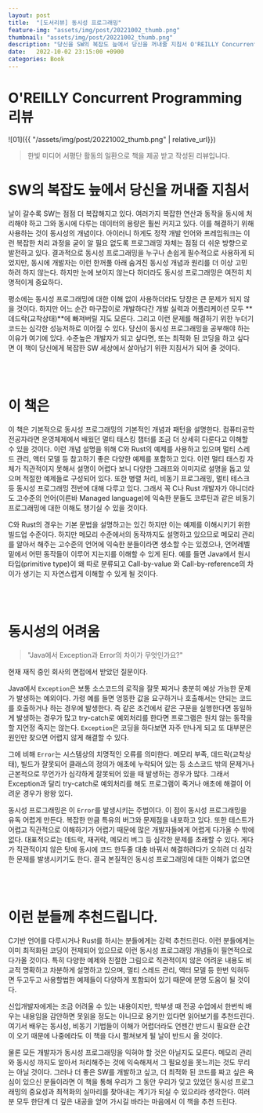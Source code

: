 ```yaml
---
layout: post
title:  "[도서리뷰] 동시성 프로그래밍"
feature-img: "assets/img/post/20221002_thumb.png"
thumbnail: "assets/img/post/20221002_thumb.png"
description: "당신을 SW의 복잡도 늪에서 당신을 꺼내줄 지침서 O'REILLY Concurrent Programming 를 읽고 리뷰합니다."
date:   2022-10-02 23:15:00 +0900
categories: Book
---
```

# O'REILLY Concurrent Programming 리뷰

![01]({{ "/assets/img/post/20221002_thumb.png" | relative_url}})

> 한빛 미디어 서평단 활동의 일환으로 책을 제공 받고 작성된 리뷰입니다.

# SW의 복잡도 늪에서 당신을 꺼내줄 지침서

날이 갈수록 SW는 점점 더 복잡해지고 있다. 여러가지 복잡한 연산과 동작을 동시에 처리해야 하고 그와 동시에 다루는 데이터의 용량은 훨씬 커지고 있다. 이를 해결하기 위해 사용하는 것이 동시성의 개념이다. 아이러니 하게도 정작 개발 언어와 프레임워크는 이런 복잡한 처리 과정을 굳이 알 필요 없도록 프로그래밍 자체는 점점 더 쉬운 방향으로 발전하고 있다. 결과적으로 동시성 프로그래밍을 누구나 손쉽게 필수적으로 사용하게 되었지만, 동시에 개발자는 이런 한꺼풀 아래 숨겨진 동시성 개념과 원리를 더 이상 고민 하려 하지 않는다. 하지만 눈에 보이지 않는다 하더라도 동시성 프로그래밍은 여전히 치명적이게 중요하다. 


평소에는 동시성 프로그래밍에 대한 이해 없이 사용하더라도 당장은 큰 문제가 되지 않을 것이다. 하지만 어느 순간 마구잡이로 개발하다간 개발 실력과 어플리케이션 모두 **데드락(교착상태)**에 빠져버릴 지도 모른다. 그리고 이런 문제를 해결하기 위한 누더기 코드는 심각한 성능저하로 이어질 수 있다. 당신이 동시성 프로그래밍을 공부해야 하는 이유가 여기에 있다. 수준높은 개발자가 되고 싶다면, 또는 최적화 된 코딩을 하고 싶다면 이 책이 당신에게 복잡한 SW 세상에서 살아남기 위한 지침서가 되어 줄 것이다.

<br/><br/>

# 이 책은 

이 책은 기본적으로 동시성 프로그래밍의 기본적인 개념과 패턴을 설명한다. 컴퓨터공학 전공자라면 운영체제에서 배웠던 멀티 태스킹 챕터를 조금 더 상세히 다룬다고 이해할 수 있을 것이다. 이런 개념 설명을 위해 C와 Rust의 예제를 사용하고 있으며 멀티 스레드 관리, 액터 모델 등 참고하기 좋은 다양한 예제를 포함하고 있다. 이런 멀티 태스킹 자체가 직관적이지 못해서 설명이 어렵다 보니 다양한 그래프와 이미지로 설명을 돕고 있으며 적절한 예제들로 구성되어 있다. 또한 병렬 처리, 비동기 프로그래밍, 멀티 테스크 등 동시성 프로그래밍 전반에 대해 다루고 있다. 그래서 꼭 C나 Rust 개발자가 아니더라도 고수준의 언어(이른바 Managed language)에 익숙한 분들도 코루틴과 같은 비동기 프로그래밍에 대한 이해도 챙기실 수 있을 것이다.


C와 Rust의 경우는 기본 문법을 설명하고는 있긴 하지만 이는 예제를 이해시키기 위한 빌드업 수준이다. 하지만 메모리 수준에서의 동작까지도 설명하고 있으므로 메모리 관리를 알아서 해주는 고수준의 언어에 익숙한 분들이라면 생소할 수는 있겠으나, 언어레벨 밑에서 어떤 동작들이 이루어 지는지를 이해할 수 있게 된다. 예를 들면 Java에서 원시 타입(primitive type)이 왜 따로 분류되고 Call-by-value 와 Call-by-reference의 차이가 생기는 지 자연스럽게 이해할 수 있게 될 것이다.

<br/><br/>

# 동시성의 어려움

> "Java에서 Exception과 Error의 차이가 무엇인가요?"

현재 재직 중인 회사의 면접에서 받았던 질문이다.

Java에서 `Exception`은 보통 소스코드의 로직을 잘못 짜거나 충분히 예상 가능한 문제가 발생하는 예외이다. 가령 예를 들면 엉뚱한 값을 요구하거나 호출해서는 안되는 코드를 호출하거나 하는 경우에 발생한다. 즉 같은 조건에서 같은 구문을 실행한다면 동일하게 발생하는 경우가 많고 try-catch로 예외처리를 한다면 프로그램은 원치 않는 동작을 할 지언정 죽지는 않는다. `Exception`은 코딩을 하다보면 자주 만나게 되고 또 대부분은 원인만 찾으면 어렵지 않게 해결할 수 있다.


그에 비해 `Error`는 시스템상의 치명적인 오류를 의미한다. 메모리 부족, 데드락(교착상태), 빌드가 잘못되어 클래스의 정의가 애초에 누락되어 있는 등 소스코드 밖의 문제거나 근본적으로 무언가가 심각하게 잘못되어 있을 때 발생하는 경우가 많다. 그래서 Exception과 달리 try-catch로 예외처리를 해도 프로그램이 죽거나 애초에 해결이 어려운 경우가 왕왕 있다. 


동시성 프로그래밍은 이 `Error`를 발생시키는 주범이다. 이 점이 동시성 프로그래밍을 유독 어렵게 만든다. 복잡한 만큼 특유의 버그와 문제점을 내포하고 있다. 또한 테스트가 어렵고 직관적으로 이해하기가 어렵기 때문에 많은 개발자들에게 어렵게 다가올 수 밖에 없다. 대표적으로는 데드락, 재귀락, 메모리 버그 등 심각한 문제를 초래할 수 있다. 게다가 직관적이지 않은 탓에 동시에 코드 한두줄 대충 바꿔서 해결하려다가 오히려 더 심각한 문제를 발생시키기도 한다. 결국 본질적인 동시성 프로그래밍에 대한 이해가 없으면 

<br/><br/>

# 이런 분들께 추천드립니다.

C기반 언어를 다루시거나 Rust를 하시는 분들에게는 강력 추천드린다. 이런 분들에게는 이미 최적화된 코딩이 전제되어 있으므로 이런 동시성 프로그래밍 개념들이 필연적으로 다가올 것이다. 특히 다양한 예제와 친절한 그림으로 직관적이지 않은 어려운 내용도 비교적 명확하고 차분하게 설명하고 있으며, 멀티 스레드 관리, 액터 모델 등 한번 익혀두면 두고두고 사용할법한 예제들이 다양하게 포함되어 있기 때문에 분명 도움이 될 것이다.


신입개발자에게는 조금 어려울 수 있는 내용이지만, 학부생 때 전공 수업에서 한번씩 배우는 내용임을 감안하면 못읽을 정도는 아니므로 용기만 있다면 읽어보기를 추천드린다. 여기서 배우는 동시성, 비동기 기법들이 이해가 어렵더라도 언젠간 반드시 필요한 순간이 오기 때문에 나중에라도 이 책을 다시 펼쳐보게 될 날이 반드시 올 것이다. 


물론 모든 개발자가 동시성 프로그래밍을 익혀야 할 것은 아닐지도 모른다. 메모리 관리와 동시성 까지도 알아서 처리해주는 것에 익숙해져서 그 필요성을 못느끼는 것도 무리는 아닐 것이다. 그러나 더 좋은 SW를 개발하고 싶고, 더 최적화 된 코드를 짜고 싶은 욕심이 있으신 분들이라면 이 책을 통해 우리가 그 동안 우리가 잊고 있었던 동시성 프로그래밍의 중요성과 최적화의 실마리를 찾아내는 계기가 되실 수 있으리라 생각한다. 여러분 모두 한단계 더 깊은 내공을 얻어 가시길 바라는 마음에서 이 책을 추천 드린다.
